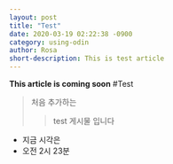 ```yaml
---
layout: post
title: "Test"
date: 2020-03-19 02:22:38 -0900
category: using-odin
author: Rosa
short-description: This is test article
---
```


**This article is coming soon**
#Test
>처음 추가하는
>>test 게시물 입니다

- 지금 시각은
- 오전 2시 23분



